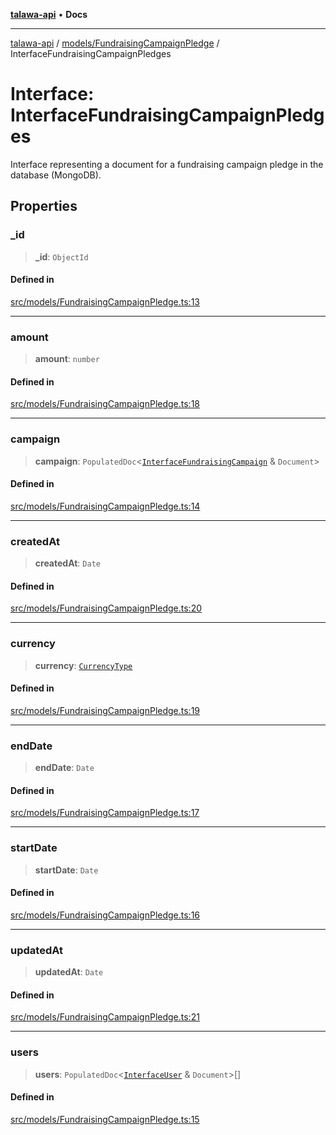 [**talawa-api**](../../../README.md) • **Docs**

***

[talawa-api](../../../modules.md) / [models/FundraisingCampaignPledge](../README.md) / InterfaceFundraisingCampaignPledges

# Interface: InterfaceFundraisingCampaignPledges

Interface representing a document for a fundraising campaign pledge in the database (MongoDB).

## Properties

### \_id

> **\_id**: `ObjectId`

#### Defined in

[src/models/FundraisingCampaignPledge.ts:13](https://github.com/PalisadoesFoundation/talawa-api/blob/3bacbf38707ebd3e3e5f1bc5b4cc7aa3b2adc169/src/models/FundraisingCampaignPledge.ts#L13)

***

### amount

> **amount**: `number`

#### Defined in

[src/models/FundraisingCampaignPledge.ts:18](https://github.com/PalisadoesFoundation/talawa-api/blob/3bacbf38707ebd3e3e5f1bc5b4cc7aa3b2adc169/src/models/FundraisingCampaignPledge.ts#L18)

***

### campaign

> **campaign**: `PopulatedDoc`\<[`InterfaceFundraisingCampaign`](../../FundraisingCampaign/interfaces/InterfaceFundraisingCampaign.md) & `Document`\>

#### Defined in

[src/models/FundraisingCampaignPledge.ts:14](https://github.com/PalisadoesFoundation/talawa-api/blob/3bacbf38707ebd3e3e5f1bc5b4cc7aa3b2adc169/src/models/FundraisingCampaignPledge.ts#L14)

***

### createdAt

> **createdAt**: `Date`

#### Defined in

[src/models/FundraisingCampaignPledge.ts:20](https://github.com/PalisadoesFoundation/talawa-api/blob/3bacbf38707ebd3e3e5f1bc5b4cc7aa3b2adc169/src/models/FundraisingCampaignPledge.ts#L20)

***

### currency

> **currency**: [`CurrencyType`](../../FundraisingCampaign/enumerations/CurrencyType.md)

#### Defined in

[src/models/FundraisingCampaignPledge.ts:19](https://github.com/PalisadoesFoundation/talawa-api/blob/3bacbf38707ebd3e3e5f1bc5b4cc7aa3b2adc169/src/models/FundraisingCampaignPledge.ts#L19)

***

### endDate

> **endDate**: `Date`

#### Defined in

[src/models/FundraisingCampaignPledge.ts:17](https://github.com/PalisadoesFoundation/talawa-api/blob/3bacbf38707ebd3e3e5f1bc5b4cc7aa3b2adc169/src/models/FundraisingCampaignPledge.ts#L17)

***

### startDate

> **startDate**: `Date`

#### Defined in

[src/models/FundraisingCampaignPledge.ts:16](https://github.com/PalisadoesFoundation/talawa-api/blob/3bacbf38707ebd3e3e5f1bc5b4cc7aa3b2adc169/src/models/FundraisingCampaignPledge.ts#L16)

***

### updatedAt

> **updatedAt**: `Date`

#### Defined in

[src/models/FundraisingCampaignPledge.ts:21](https://github.com/PalisadoesFoundation/talawa-api/blob/3bacbf38707ebd3e3e5f1bc5b4cc7aa3b2adc169/src/models/FundraisingCampaignPledge.ts#L21)

***

### users

> **users**: `PopulatedDoc`\<[`InterfaceUser`](../../User/interfaces/InterfaceUser.md) & `Document`\>[]

#### Defined in

[src/models/FundraisingCampaignPledge.ts:15](https://github.com/PalisadoesFoundation/talawa-api/blob/3bacbf38707ebd3e3e5f1bc5b4cc7aa3b2adc169/src/models/FundraisingCampaignPledge.ts#L15)
